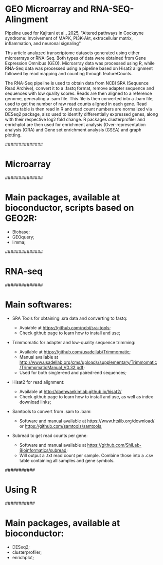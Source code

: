 # GEO Microarray and RNA-SEQ-Alingment
Pipeline used for Kajitani et al., 2025, "Altered pathways in Cockayne syndrome: Involvement of MAPK, PI3K-Akt, extracellular matrix, inflammation, and neuronal signaling"

Ths article analyzed transcriptome datasets generated using either microarrays or RNA-Seq. Both types of data were obtained from Gene Expression Omnibus (GEO). Microarray data was
processed using R, while RNA-Seq data was processed using a pipeline based on Hisat2 alignment followed by read mapping and counting through featureCounts.

The RNA-Seq pipeline is used to obtain data from NCBI SRA (Sequence Read Archive), convert it to a .fastq format, remove adapter sequence and sequences with low quality scores.
Reads are then aligned to a reference genome, generating a .sam file. This file is then converted into a .bam file, used to get the number of raw read counts aligned in each gene.
Read counts table is then read in R and read count numbers are normalized via DESeq2 package, also used to identify differentially expressed genes, along with their respective log2 fold change.
R packages clusterprofiler and enrichplot are then used for enrichment analysis (Over-representation analysis (ORA) and Gene set enrichment analysis (GSEA) and graph plotting.


##############
# Microarray #
##############

# Main packages, available at bioconductor, scripts based on GEO2R:

- Biobase;
- GEOquery;
- limma;

##############
# RNA-seq #
##############

# Main softwares:


- SRA Tools for obtaining .sra data and converting to fastq:
  - Avaiable at https://github.com/ncbi/sra-tools;
  - Check github page to learn how to install and use;
    
- Trimmomatic for adapter and low-quality sequence trimming:
  - Available at https://github.com/usadellab/Trimmomatic;
  - Manual available at http://www.usadellab.org/cms/uploads/supplementary/Trimmomatic/TrimmomaticManual_V0.32.pdf;
  - Used for both single-end and paired-end sequences;
 
- Hisat2 for read alignment:
  - Available at http://daehwankimlab.github.io/hisat2/
  - Check github page to learn how to install and use, as well as index download links;
 
- Samtools to convert from .sam to .bam:
  - Software and manual available at https://www.htslib.org/download/ or https://github.com/samtools/samtools;

- Subread to get read counts per gene:
  - Software and manual available at https://github.com/ShiLab-Bioinformatics/subread;
  - Will output a .txt read count per sample. Combine those into a .csv table containing all samples and gene symbols.
 
###########
# Using R #
###########

# Main packages, available at bioconductor:

- DESeq2;
- clusterprofiler;
- enrichplot;
